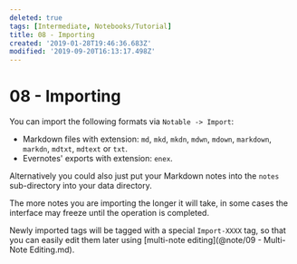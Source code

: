 ```yaml
---
deleted: true
tags: [Intermediate, Notebooks/Tutorial]
title: 08 - Importing
created: '2019-01-28T19:46:36.683Z'
modified: '2019-09-20T16:13:17.498Z'
---
```


# 08 - Importing

You can import the following formats via `Notable -> Import`:

- Markdown files with extension: `md`, `mkd`, `mkdn`, `mdwn`, `mdown`, `markdown`, `markdn`, `mdtxt`, `mdtext` or `txt`.
- Evernotes' exports with extension: `enex`.

Alternatively you could also just put your Markdown notes into the `notes` sub-directory into your data directory.

The more notes you are importing the longer it will take, in some cases the interface may freeze until the operation is completed.

Newly imported tags will be tagged with a special `Import-XXXX` tag, so that you can easily edit them later using [multi-note editing](@note/09 - Multi-Note Editing.md).
